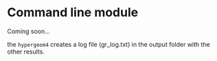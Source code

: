 


Command line module
========================================================

Coming soon...

the `hypergeom4` creates a log file (gr_log.txt) in the output folder with the other results. 
